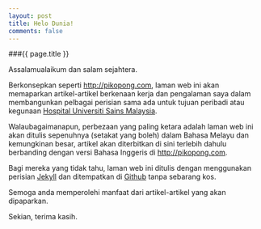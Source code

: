 ```yaml
---
layout: post
title: Helo Dunia!
comments: false
---
```


###{{ page.title }}

Assalamualaikum dan salam sejahtera.

Berkonsepkan seperti <http://pikopong.com>, laman web ini akan memaparkan artikel-artikel berkenaan
kerja dan pengalaman saya dalam membangunkan pelbagai perisian sama ada untuk tujuan peribadi atau
kegunaan [Hospital Universiti Sains Malaysia](http://h.usm.my/).

Walaubagaimanapun, perbezaan yang paling ketara adalah laman web ini akan ditulis sepenuhnya
(setakat yang boleh) dalam Bahasa Melayu dan kemungkinan besar, artikel akan diterbitkan di sini
terlebih dahulu berbanding dengan versi Bahasa Inggeris di <http://pikopong.com>.

Bagi mereka yang tidak tahu, laman web ini ditulis dengan menggunakan perisian
[Jekyll](https://github.com/mojombo/jekyll/wiki) dan ditempatkan di [Github](http://github.com)
tanpa sebarang kos.

Semoga anda memperolehi manfaat dari artikel-artikel yang akan dipaparkan.

Sekian, terima kasih.
